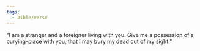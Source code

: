 ```yaml
---
tags:
  - bible/verse
---
```

“I am a stranger and a foreigner living with you. Give me a possession of a burying-place with you, that I may bury my dead out of my sight.”